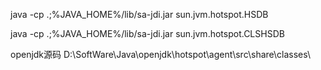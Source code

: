 
java -cp .;%JAVA_HOME%/lib/sa-jdi.jar sun.jvm.hotspot.HSDB  

 java -cp .;%JAVA_HOME%/lib/sa-jdi.jar sun.jvm.hotspot.CLSHSDB 

 openjdk源码 D:\SoftWare\Java\openjdk\hotspot\agent\src\share\classes\